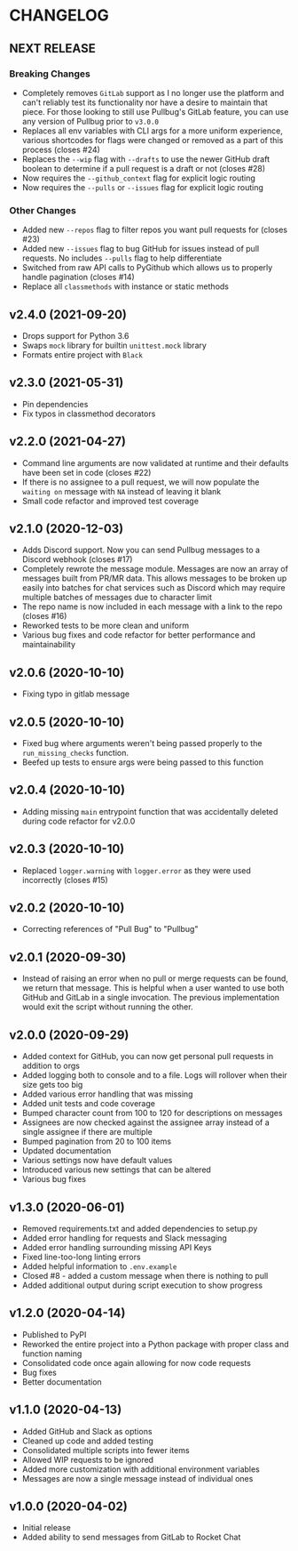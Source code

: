 # CHANGELOG

## NEXT RELEASE

### Breaking Changes

* Completely removes `GitLab` support as I no longer use the platform and can't reliably test its functionality nor have a desire to maintain that piece. For those looking to still use Pullbug's GitLab feature, you can use any version of Pullbug prior to `v3.0.0`
* Replaces all env variables with CLI args for a more uniform experience, various shortcodes for flags were changed or removed as a part of this process (closes #24)
* Replaces the `--wip` flag with `--drafts` to use the newer GitHub draft boolean to determine if a pull request is a draft or not (closes #28)
* Now requires the `--github_context` flag for explicit logic routing
* Now requires the `--pulls` or `--issues` flag for explicit logic routing

### Other Changes

* Added new `--repos` flag to filter repos you want pull requests for (closes #23)
* Added new `--issues` flag to bug GitHub for issues instead of pull requests. No includes `--pulls` flag to help differentiate
* Switched from raw API calls to PyGithub which allows us to properly handle pagination (closes #14)
* Replace all `classmethods` with instance or static methods

## v2.4.0 (2021-09-20)

* Drops support for Python 3.6
* Swaps `mock` library for builtin `unittest.mock` library
* Formats entire project with `Black`

## v2.3.0 (2021-05-31)

* Pin dependencies
* Fix typos in classmethod decorators

## v2.2.0 (2021-04-27)

* Command line arguments are now validated at runtime and their defaults have been set in code (closes #22)
* If there is no assignee to a pull request, we will now populate the `waiting on` message with `NA` instead of leaving it blank
* Small code refactor and improved test coverage

## v2.1.0 (2020-12-03)

* Adds Discord support. Now you can send Pullbug messages to a Discord webhook (closes #17)
* Completely rewrote the message module. Messages are now an array of messages built from PR/MR data. This allows messages to be broken up easily into batches for chat services such as Discord which may require multiple batches of messages due to character limit
* The repo name is now included in each message with a link to the repo (closes #16)
* Reworked tests to be more clean and uniform
* Various bug fixes and code refactor for better performance and maintainability

## v2.0.6 (2020-10-10)

* Fixing typo in gitlab message

## v2.0.5 (2020-10-10)

* Fixed bug where arguments weren't being passed properly to the `run_missing_checks` function.
* Beefed up tests to ensure args were being passed to this function

## v2.0.4 (2020-10-10)

* Adding missing `main` entrypoint function that was accidentally deleted during code refactor for v2.0.0

## v2.0.3 (2020-10-10)

* Replaced `logger.warning` with `logger.error` as they were used incorrectly (closes #15)

## v2.0.2 (2020-10-10)

* Correcting references of "Pull Bug" to "Pullbug"

## v2.0.1 (2020-09-30)

* Instead of raising an error when no pull or merge requests can be found, we return that message. This is helpful when a user wanted to use both GitHub and GitLab in a single invocation. The previous implementation would exit the script without running the other.

## v2.0.0 (2020-09-29)

* Added context for GitHub, you can now get personal pull requests in addition to orgs
* Added logging both to console and to a file. Logs will rollover when their size gets too big
* Added various error handling that was missing
* Added unit tests and code coverage
* Bumped character count from 100 to 120 for descriptions on messages
* Assignees are now checked against the assignee array instead of a single assignee if there are multiple
* Bumped pagination from 20 to 100 items
* Updated documentation
* Various settings now have default values
* Introduced various new settings that can be altered
* Various bug fixes

## v1.3.0 (2020-06-01)

* Removed requirements.txt and added dependencies to setup.py
* Added error handling for requests and Slack messaging
* Added error handling surrounding missing API Keys
* Fixed line-too-long linting errors
* Added helpful information to `.env.example`
* Closed #8 - added a custom message when there is nothing to pull
* Added additional output during script execution to show progress

## v1.2.0 (2020-04-14)

* Published to PyPI
* Reworked the entire project into a Python package with proper class and function naming
* Consolidated code once again allowing for now code requests
* Bug fixes
* Better documentation

## v1.1.0 (2020-04-13)

* Added GitHub and Slack as options
* Cleaned up code and added testing
* Consolidated multiple scripts into fewer items
* Allowed WIP requests to be ignored
* Added more customization with additional environment variables
* Messages are now a single message instead of individual ones

## v1.0.0 (2020-04-02)

* Initial release
* Added ability to send messages from GitLab to Rocket Chat
